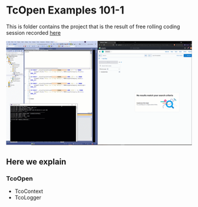 # TcOpen Examples 101-1

This is folder contains the project that is the result of free rolling coding session recorded [here](https://www.youtube.com/watch?v=Nr8Y-5GHSxE)

![Alt Text](assets/TcOpen-Inxton-Kobana.gif)

## Here we explain

### TcoOpen

- TcoContext
- TcoLogger
